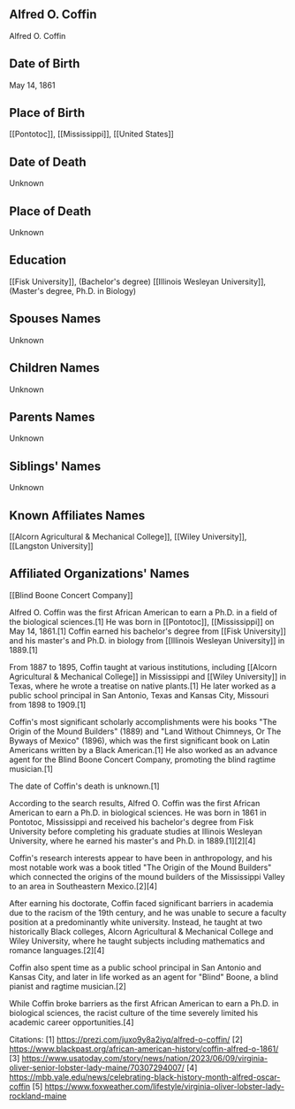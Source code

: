 ## Alfred O. Coffin
Alfred O. Coffin

## Date of Birth
May 14, 1861

## Place of Birth
[[Pontotoc]], [[Mississippi]], [[United States]]

## Date of Death
Unknown

## Place of Death
Unknown

## Education
[[Fisk University]], (Bachelor's degree)
[[Illinois Wesleyan University]], (Master's degree, Ph.D. in Biology)

## Spouses Names
Unknown

## Children Names
Unknown

## Parents Names
Unknown

## Siblings' Names
Unknown

## Known Affiliates Names
[[Alcorn Agricultural & Mechanical College]], [[Wiley University]], [[Langston University]]

## Affiliated Organizations' Names
[[Blind Boone Concert Company]]

Alfred O. Coffin was the first African American to earn a Ph.D. in a field of the biological sciences.[1] He was born in [[Pontotoc]], [[Mississippi]] on May 14, 1861.[1] Coffin earned his bachelor's degree from [[Fisk University]] and his master's and Ph.D. in biology from [[Illinois Wesleyan University]] in 1889.[1] 

From 1887 to 1895, Coffin taught at various institutions, including [[Alcorn Agricultural & Mechanical College]] in Mississippi and [[Wiley University]] in Texas, where he wrote a treatise on native plants.[1] He later worked as a public school principal in San Antonio, Texas and Kansas City, Missouri from 1898 to 1909.[1] 

Coffin's most significant scholarly accomplishments were his books "The Origin of the Mound Builders" (1889) and "Land Without Chimneys, Or The Byways of Mexico" (1896), which was the first significant book on Latin Americans written by a Black American.[1] He also worked as an advance agent for the Blind Boone Concert Company, promoting the blind ragtime musician.[1] 

The date of Coffin's death is unknown.[1]

According to the search results, Alfred O. Coffin was the first African American to earn a Ph.D. in biological sciences. He was born in 1861 in Pontotoc, Mississippi and received his bachelor's degree from Fisk University before completing his graduate studies at Illinois Wesleyan University, where he earned his master's and Ph.D. in 1889.[1][2][4]

Coffin's research interests appear to have been in anthropology, and his most notable work was a book titled "The Origin of the Mound Builders" which connected the origins of the mound builders of the Mississippi Valley to an area in Southeastern Mexico.[2][4]

After earning his doctorate, Coffin faced significant barriers in academia due to the racism of the 19th century, and he was unable to secure a faculty position at a predominantly white university. Instead, he taught at two historically Black colleges, Alcorn Agricultural & Mechanical College and Wiley University, where he taught subjects including mathematics and romance languages.[2][4]

Coffin also spent time as a public school principal in San Antonio and Kansas City, and later in life worked as an agent for "Blind" Boone, a blind pianist and ragtime musician.[2]

While Coffin broke barriers as the first African American to earn a Ph.D. in biological sciences, the racist culture of the time severely limited his academic career opportunities.[4]

Citations:
[1] https://prezi.com/juxo9y8a2iyq/alfred-o-coffin/
[2] https://www.blackpast.org/african-american-history/coffin-alfred-o-1861/
[3] https://www.usatoday.com/story/news/nation/2023/06/09/virginia-oliver-senior-lobster-lady-maine/70307294007/
[4] https://mbb.yale.edu/news/celebrating-black-history-month-alfred-oscar-coffin
[5] https://www.foxweather.com/lifestyle/virginia-oliver-lobster-lady-rockland-maine